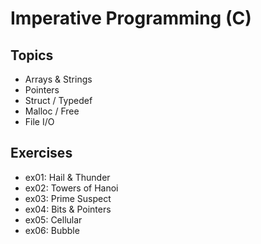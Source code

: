 # Imperative Programming (C)

## Topics
- Arrays & Strings
- Pointers
- Struct / Typedef
- Malloc / Free
- File I/O

## Exercises
- ex01: Hail & Thunder
- ex02: Towers of Hanoi
- ex03: Prime Suspect
- ex04: Bits & Pointers
- ex05: Cellular
- ex06: Bubble
